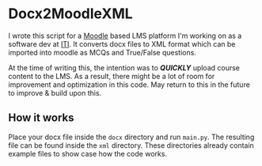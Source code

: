 # Docx2MoodleXML
I wrote this script for a [Moodle](https://moodle.org/) based LMS platform I'm working on as a software dev at 
[ITI](https://www.iticsystems.com/). It converts docx files to XML format which can be imported into moodle as MCQs and 
True/False questions. 

At the time of writing this, the intention was to **_QUICKLY_** upload course content to the LMS. As a result, there might 
be a lot of room for improvement and optimization in this code. May return to this in the future to improve & build upon this.

## How it works
Place your docx file inside the `docx` directory and run `main.py`. The resulting file can be found inside the `xml` 
directory. These directories already contain example files to show case how the code works.
 